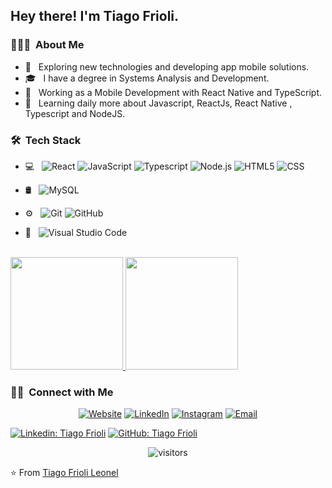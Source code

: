
<h2> Hey there! I'm Tiago Frioli.</h2>

<h3> 👨🏻‍💻 &nbsp;About Me </h3>

- 🤔 &nbsp; Exploring new technologies and developing app mobile solutions.
- 🎓 &nbsp; I have a degree in Systems Analysis and Development.
- 💼 &nbsp; Working as a Mobile Development with React Native and TypeScript.
- 🌱 &nbsp; Learning daily more about Javascript, ReactJs, React Native , Typescript and NodeJS.


<h3> 🛠 &nbsp;Tech Stack</h3>

- 💻 &nbsp;
  ![React](https://img.shields.io/badge/-React-333333?style=flat&logo=react)
  ![JavaScript](https://img.shields.io/badge/-JavaScript-333333?style=flat&logo=javascript)
  ![Typescript](https://img.shields.io/badge/-Typescript-333333?style=flat&logo=typescript)
  ![Node.js](https://img.shields.io/badge/-Node.js-333333?style=flat&logo=node.js)
  ![HTML5](https://img.shields.io/badge/-HTML5-333333?style=flat&logo=HTML5)
  ![CSS](https://img.shields.io/badge/-CSS-333333?style=flat&logo=CSS3&logoColor=1572B6)
  

- 🛢 &nbsp;
  ![MySQL](https://img.shields.io/badge/-MySQL-333333?style=flat&logo=mysql)
- ⚙️ &nbsp;
  ![Git](https://img.shields.io/badge/-Git-333333?style=flat&logo=git)
  ![GitHub](https://img.shields.io/badge/-GitHub-333333?style=flat&logo=github)
- 🔧 &nbsp;
  ![Visual Studio Code](https://img.shields.io/badge/-Visual%20Studio%20Code-333333?style=flat&logo=visual-studio-code&logoColor=007ACC)

<br/>

<a href="https://github.com/tiagofrioli">
  <img height="180em" src="https://github-readme-stats.vercel.app/api?username=tiagofrioli&theme=buefy&show_icons=true" />
  <img height="180em" src="https://github-readme-stats.vercel.app/api/top-langs/?username=tiagofrioli&theme=buefy&layout=compact" />
</a>

<br/>

<h3> 🤝🏻 &nbsp;Connect with Me </h3>

<p align="center">
<a href="https://www.adityavsingh.com/"><img alt="Website" src="https://img.shields.io/badge/Website-www.adityavsingh.com-blue?style=flat-square&logo=google-chrome"></a>
<a href="https://www.linkedin.com/in/tiagofrioli/"><img alt="LinkedIn" src="https://img.shields.io/badge/LinkedIn-Tiago%20Frioli-blue?style=flat-square&logo=linkedin"></a>
<a href="https://www.instagram.com/adityavs_/"><img alt="Instagram" src="https://img.shields.io/badge/Instagram-adityavs__-blue?style=flat-square&logo=instagram"></a>
<a href="mailto:tiago.frioli@gmail.com"><img alt="Email" src="https://img.shields.io/badge/Email-tiago.frioli@gmail.com-blue?style=flat-square&logo=gmail"></a>
</p>



[![Linkedin: Tiago Frioli](https://img.shields.io/badge/-TiagoFrioli-blue?style=flat-square&logo=Linkedin&logoColor=white&link=https://www.linkedin.com/in/tiago-frioli-37697629/)](https://www.linkedin.com/in/tiago-frioli-37697629/)
[![GitHub: Tiago Frioli](https://img.shields.io/github/followers/TiagoFrioli?label=TiagoFrioli&style=social)](https://github.com/tiagofrioli)

<div align="center">

![visitors](https://visitor-badge.glitch.me/badge?page_id=tiagofrioli.visitor-badge)

</div>  


⭐️ From [Tiago Frioli Leonel](https://github.com/tiagofrioli)
